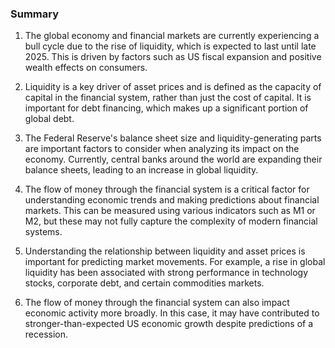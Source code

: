 ### Summary

1. The global economy and financial markets are currently experiencing a
bull cycle due to the rise of liquidity, which is expected to last until
late 2025. This is driven by factors such as US fiscal expansion and positive
wealth effects on consumers.

2. Liquidity is a key driver of asset prices and is defined as the capacity
of capital in the financial system, rather than just the cost of capital. It
is important for debt financing, which makes up a significant portion of
global debt.

3. The Federal Reserve's balance sheet size and liquidity-generating
parts are important factors to consider when analyzing its impact on the
economy. Currently, central banks around the world are expanding their
balance sheets, leading to an increase in global liquidity.

4. The flow of money through the financial system is a critical factor
for understanding economic trends and making predictions about financial
markets. This can be measured using various indicators such as M1 or M2,
but these may not fully capture the complexity of modern financial systems.

5. Understanding the relationship between liquidity and asset prices is
important for predicting market movements. For example, a rise in global
liquidity has been associated with strong performance in technology stocks,
corporate debt, and certain commodities markets.

6. The flow of money through the financial system can also impact
economic activity more broadly. In this case, it may have contributed to
stronger-than-expected US economic growth despite predictions of a recession.
